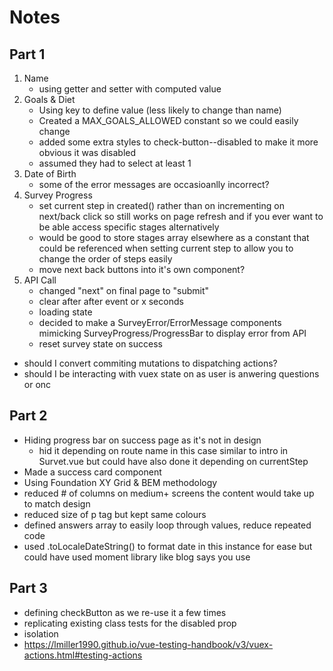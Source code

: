 # Notes

## Part 1

1. Name
    - using getter and setter with computed value
2. Goals & Diet
    - Using key to define value (less likely to change than name)
    - Created a MAX_GOALS_ALLOWED constant so we could easily change 
    - added some extra styles to check-button--disabled to make it more obvious it was disabled
    - assumed they had to select at least 1
3. Date of Birth
    - some of the error messages are occasioanlly incorrect?
4. Survey Progress
    - set current step in created() rather than on incrementing on next/back click so still works on page refresh and if you ever want to be able access specific stages alternatively
    - would be good to store stages array elsewhere as a constant that could be referenced when setting current step to allow you to change the order of steps easily 
    - move next back buttons into it's own component?
5. API Call
    - changed "next" on final page to "submit"
    - clear after after event or x seconds
    - loading state
    - decided to make a SurveyError/ErrorMessage components mimicking SurveyProgress/ProgressBar to display error from API
    - reset survey state on success

- should I convert commiting mutations to dispatching actions?
- should I be interacting with vuex state on as user is anwering questions or onc

## Part 2

- Hiding progress bar on success page as it's not in design
    - hid it depending on route name in this case similar to intro in Survet.vue but could have also done it depending on currentStep
- Made a success card component
- Using Foundation XY Grid & BEM methodology
- reduced # of columns on medium+ screens the content would take up to match design
- reduced size of p tag but kept same colours
- defined answers array to easily loop through values, reduce repeated code
- used .toLocaleDateString() to format date in this instance for ease but could have used moment library like blog says you use

## Part 3

- defining checkButton as we re-use it a few times
- replicating existing class tests for the disabled prop
- isolation
- https://lmiller1990.github.io/vue-testing-handbook/v3/vuex-actions.html#testing-actions